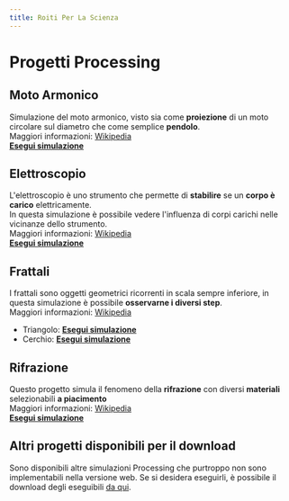 ```yaml
---
title: Roiti Per La Scienza
---
```


# Progetti Processing

## Moto Armonico
Simulazione del moto armonico, visto sia come **proiezione** di un moto circolare sul diametro che come semplice **pendolo**.\
Maggiori informazioni: [Wikipedia](https://it.wikipedia.org/wiki/Moto_armonico)\
[**Esegui simulazione**](moto_armonico.html)

## Elettroscopio
L'elettroscopio è uno strumento che permette di **stabilire** se un **corpo è carico** elettricamente.\
In questa simulazione è possibile vedere l'influenza di corpi carichi nelle vicinanze dello strumento.\
Maggiori informazioni: [Wikipedia](https://it.wikipedia.org/wiki/Elettroscopio)\
[**Esegui simulazione**](elettroscopio.html)

## Frattali
I frattali sono oggetti geometrici ricorrenti in scala sempre inferiore, in questa simulazione è possibile **osservarne i diversi step**.\
Maggiori informazioni: [Wikipedia](https://it.wikipedia.org/wiki/Frattale)
* Triangolo: [**Esegui simulazione**](triangolo_fractal.html)
* Cerchio: [**Esegui simulazione**](cerchio_fractal.html)

## Rifrazione
Questo progetto simula il fenomeno della **rifrazione** con diversi **materiali** selezionabili **a piacimento**\
Maggiori informazioni: [Wikipedia](https://it.wikipedia.org/wiki/Rifrazione)\
[**Esegui simulazione**](rifrazione.html)

## Altri progetti disponibili per il download
Sono disponibili altre simulazioni Processing che purtroppo non sono implementabili nella versione web. Se si desidera eseguirli, è possibile il download degli eseguibili [da qui](downloads.html).
